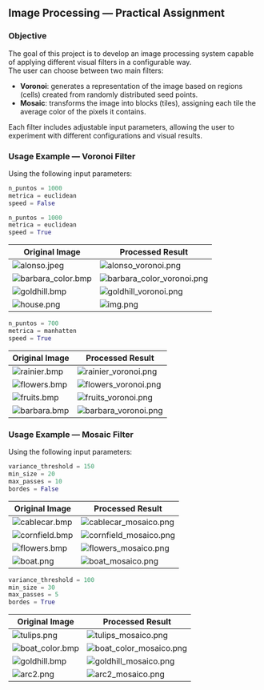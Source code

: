 ## Image Processing — Practical Assignment

### Objective

The goal of this project is to develop an image processing system capable of applying different visual filters in a configurable way.  
The user can choose between two main filters:

- **Voronoi**: generates a representation of the image based on regions (cells) created from randomly distributed seed points.
- **Mosaic**: transforms the image into blocks (tiles), assigning each tile the average color of the pixels it contains.

Each filter includes adjustable input parameters, allowing the user to experiment with different configurations and visual results.

### Usage Example — Voronoi Filter

Using the following input parameters:

```python
n_puntos = 1000
metrica = euclidean
speed = False
```

```python
n_puntos = 1000
metrica = euclidean
speed = True
```

| Original Image                                      | Processed Result                                     |
|-----------------------------------------------------|------------------------------------------------------|
| ![alonso.jpeg](test_images/alonso.jpeg)             | ![alonso_voronoi.png](data3%28eucl-1000%29/alonso_voronoi.png)   |
| ![barbara_color.bmp](test_images/barbara_color.bmp) | ![barbara_color_voronoi.png](data3%28eucl-1000%29/barbara_color_voronoi.png) |
| ![goldhill.bmp](test_images/goldhill.bmp)           | ![goldhill_voronoi.png](data3%28eucl-1000%29/goldhill_voronoi.png)    |
| ![house.png](test_images/house.png)        | ![img.png](data3%28eucl-1000%29/img.png)        |

```python
n_puntos = 700
metrica = manhatten
speed = True
```
| Original Image                           | Processed Result                                                 |
|------------------------------------------|------------------------------------------------------------------|
| ![rainier.bmp](test_images/rainier.bmp)  | ![rainier_voronoi.png](data4%28manh-700%29/rainier_voronoi.png)  |
| ![flowers.bmp](test_images/flowers.bmp)  | ![flowers_voronoi.png](data4%28manh-700%29/flowers_voronoi.png)  |
| ![fruits.bmp](test_images/fruits.bmp)    | ![fruits_voronoi.png](data4%28manh-700%29/fruits_voronoi.png)    |
| ![barbara.bmp](test_images/barbara.bmp)  | ![barbara_voronoi.png](data4%28manh-700%29/barbara_voronoi.png)                       |


### Usage Example — Mosaic Filter

Using the following input parameters:

```python
variance_threshold = 150
min_size = 20
max_passes = 10
bordes = False
```

| Original Image                              | Processed Result                                     |
|---------------------------------------------|------------------------------------------------------|
| ![cablecar.bmp](test_images/cablecar.bmp)   | ![cablecar_mosaico.png](data/cablecar_mosaico.png)   |
| ![cornfield.bmp](test_images/cornfield.bmp) | ![cornfield_mosaico.png](data/cornfield_mosaico.png) |
| ![flowers.bmp](test_images/flowers.bmp)     | ![flowers_mosaico.png](data/flowers_mosaico.png)     |
| ![boat.png](test_images/boat.png)           | ![boat_mosaico.png](data/boat_mosaico.png)           |

```python
variance_threshold = 100
min_size = 30
max_passes = 5
bordes = True
```

| Original Image                                | Processed Result                                       |
|-----------------------------------------------|--------------------------------------------------------|
| ![tulips.png](test_images/tulips.png)         | ![tulips_mosaico.png](data/tulips_mosaico.png)         |
| ![boat_color.bmp](test_images/boat_color.bmp) | ![boat_color_mosaico.png](data/boat_color_mosaico.png) |
| ![goldhill.bmp](test_images/goldhill.bmp)     | ![goldhill_mosaico.png](data/goldhill_mosaico.png)     |
| ![arc2.png](test_images/arc2.png)             | ![arc2_mosaico.png](data/arc2_mosaico.png)             |